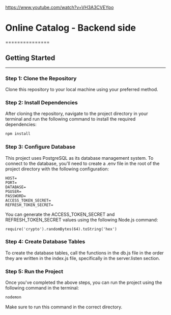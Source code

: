 https://www.youtube.com/watch?v=VH3A3CVEYpo

# Online Catalog - Backend side
===============

## Getting Started
---------------

### Step 1: Clone the Repository

 Clone this repository to your local machine using your preferred method.

### Step 2: Install Dependencies

After cloning the repository, navigate to the project directory in your terminal and run the following command to install the required dependencies:

```bash
npm install

```

### Step 3: Configure Database

This project uses PostgreSQL as its database management system. To connect to the database, you'll need to create a .env file in the root of the project directory with the following configuration:

``` env
HOST=
PORT=
DATABASE=
PGUSER=
PASSWORD=
ACCESS_TOKEN_SECRET=
REFRESH_TOKEN_SECRET=
```

You can generate the ACCESS_TOKEN_SECRET and REFRESH_TOKEN_SECRET values using the following Node.js command:
``` javascritp
require('crypto').randomBytes(64).toString('hex')
```

### Step 4: Create Database Tables

To create the database tables, call the functions in the db.js file in the order they are written in the index.js file, specifically in the server.listen section.

### Step 5: Run the Project

Once you've completed the above steps, you can run the project using the following command in the terminal:
```bash
nodemon
```
Make sure to run this command in the correct directory.
